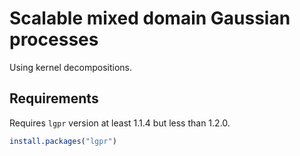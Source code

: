 # Scalable mixed domain Gaussian processes

Using kernel decompositions.

## Requirements
Requires `lgpr` version at least 1.1.4 but less than 1.2.0.

```R
install.packages("lgpr")
```
